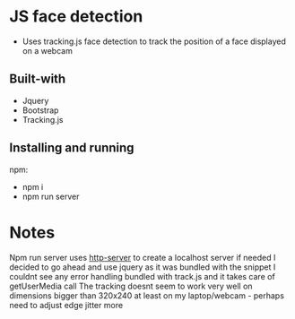 # JS face detection

- Uses tracking.js face detection to track the position of a face displayed on a webcam

## Built-with

- Jquery
- Bootstrap
- Tracking.js

## Installing and running

npm:
- npm i
- npm run server

# Notes

Npm run server uses [http-server](https://www.npmjs.com/package/http-server) to create a localhost server if needed
I decided to go ahead and use jquery as it was bundled with the snippet
I couldnt see any error handling bundled with track.js and it takes care of getUserMedia call
The tracking doesnt seem to work very well on dimensions bigger than 320x240 at least on my laptop/webcam - perhaps need to adjust edge jitter more

